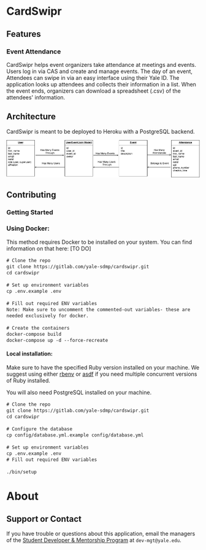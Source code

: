 # CardSwipr
## Features
### Event Attendance
CardSwipr helps event organizers take attendance at meetings and events. Users log in via CAS and create and manage events. The day of an event, Attendees can swipe in via an easy interface using their Yale ID. The application looks up attendees and collects their information in a list. When the event ends, organizers can download a spreadsheet (.csv) of the attendees' information.

## Architecture
CardSwipr is meant to be deployed to Heroku with a PostgreSQL backend.

![Data Architecture Model](READMEImages/CardSwipr_Data_Model.png)

## Contributing
### Getting Started

### Using Docker:
This method requires Docker to be installed on your system. You can find information on that here: [TO DO]

```
# Clone the repo
git clone https://gitlab.com/yale-sdmp/cardswipr.git
cd cardswipr

# Set up environment variables
cp .env.example .env

# Fill out required ENV variables
Note: Make sure to uncomment the commented-out variables- these are needed exclusively for docker.

# Create the containers
docker-compose build
docker-compose up -d --force-recreate
```

#### Local installation:
Make sure to have the specified Ruby version installed on your machine. We suggest using either [rbenv](https://github.com/rbenv/rbenv) or [asdf](https://github.com/asdf-vm/asdf) if you need multiple concurrent versions of Ruby installed.

You will also need PostgreSQL installed on your machine.

```
# Clone the repo
git clone https://gitlab.com/yale-sdmp/cardswipr.git
cd cardswipr

# Configure the database
cp config/database.yml.example config/database.yml

# Set up environment variables
cp .env.example .env
# Fill out required ENV variables

./bin/setup
```

# About
## Support or Contact
If you have trouble or questions about this application, email the managers of the [Student Developer & Mentorship Program](http://yalestc.github.io) at `dev-mgt@yale.edu`.
